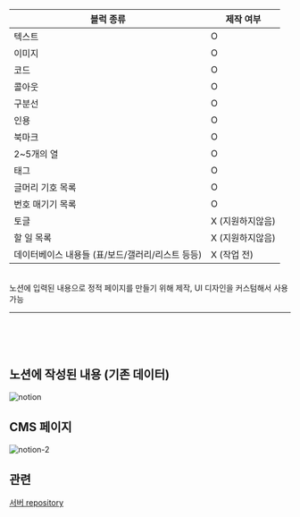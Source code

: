 |블럭 종류|제작 여부|
|---|---|
|텍스트|O|
|이미지|O|
|코드|O|
|콜아웃|O|
|구분선|O|
|인용|O|
|북마크|O|
|2~5개의 열|O|
|태그|O|
|글머리 기호 목록|O|
|번호 매기기 목록|O|
|토글|X (지원하지않음)|
|할 일 목록|X (지원하지않음)|
|데이터베이스 내용들 (표/보드/갤러리/리스트 등등)|X (작업 전)|

<br />
노션에 입력된 내용으로 정적 페이지를 만들기 위해 제작, UI 디자인을 커스텀해서 사용 가능

---

<br />
<br />
<br />


## 노션에 작성된 내용 (기존 데이터)
![notion](https://github.com/user-attachments/assets/bbed95f9-92e9-4ee6-935e-32837e864f42)


## CMS 페이지
![notion-2](https://github.com/user-attachments/assets/a8eae99a-5249-4231-9d09-bd461efb8793)



## 관련
[서버 repository](https://github.com/atheimuz/notion-server)
